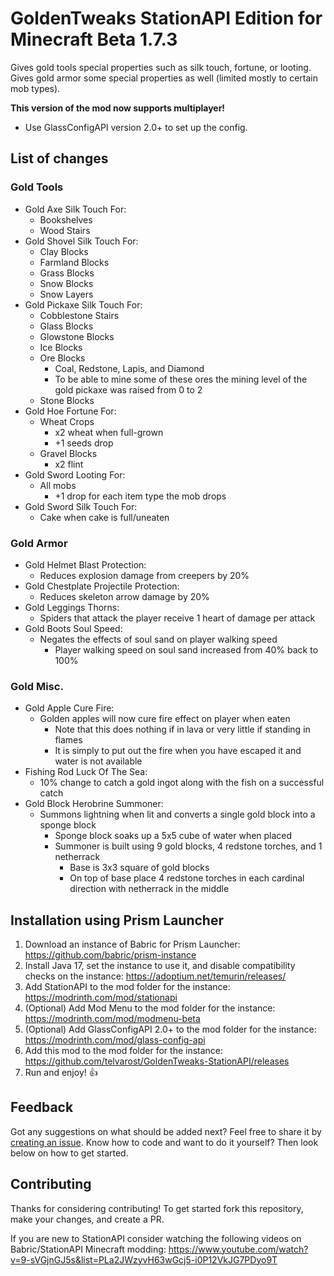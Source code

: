 # GoldenTweaks StationAPI Edition for Minecraft Beta 1.7.3

Gives gold tools special properties such as silk touch, fortune, or looting.
Gives gold armor some special properties as well (limited mostly to certain mob types).

**This version of the mod now supports multiplayer!**
- Use GlassConfigAPI version 2.0+ to set up the config.

## List of changes

### Gold Tools
* Gold Axe Silk Touch For:
  * Bookshelves
  * Wood Stairs
* Gold Shovel Silk Touch For:
  * Clay Blocks
  * Farmland Blocks
  * Grass Blocks
  * Snow Blocks
  * Snow Layers
* Gold Pickaxe Silk Touch For:
  * Cobblestone Stairs
  * Glass Blocks
  * Glowstone Blocks
  * Ice Blocks
  * Ore Blocks
    * Coal, Redstone, Lapis, and Diamond
    * To be able to mine some of these ores the mining level of the gold pickaxe was raised from 0 to 2
  * Stone Blocks
* Gold Hoe Fortune For:
  * Wheat Crops
    * x2 wheat when full-grown
    * +1 seeds drop
  * Gravel Blocks
    * x2 flint
* Gold Sword Looting For:
  * All mobs
    * +1 drop for each item type the mob drops
* Gold Sword Silk Touch For:
  * Cake when cake is full/uneaten

### Gold Armor
* Gold Helmet Blast Protection:
  * Reduces explosion damage from creepers by 20%
* Gold Chestplate Projectile Protection:
  * Reduces skeleton arrow damage by 20%
* Gold Leggings Thorns:
  * Spiders that attack the player receive 1 heart of damage per attack
* Gold Boots Soul Speed:
  * Negates the effects of soul sand on player walking speed
    * Player walking speed on soul sand increased from 40% back to 100%

### Gold Misc.
* Gold Apple Cure Fire:
  * Golden apples will now cure fire effect on player when eaten
    * Note that this does nothing if in lava or very little if standing in flames
    * It is simply to put out the fire when you have escaped it and water is not available
* Fishing Rod Luck Of The Sea:
  * 10% change to catch a gold ingot along with the fish on a successful catch
* Gold Block Herobrine Summoner:
  * Summons lightning when lit and converts a single gold block into a sponge block
    * Sponge block soaks up a 5x5 cube of water when placed
    * Summoner is built using 9 gold blocks, 4 redstone torches, and 1 netherrack
      * Base is 3x3 square of gold blocks
      * On top of base place 4 redstone torches in each cardinal direction with netherrack in the middle

## Installation using Prism Launcher

1. Download an instance of Babric for Prism Launcher: https://github.com/babric/prism-instance
2. Install Java 17, set the instance to use it, and disable compatibility checks on the instance: https://adoptium.net/temurin/releases/
3. Add StationAPI to the mod folder for the instance: https://modrinth.com/mod/stationapi
4. (Optional) Add Mod Menu to the mod folder for the instance: https://modrinth.com/mod/modmenu-beta
5. (Optional) Add GlassConfigAPI 2.0+ to the mod folder for the instance: https://modrinth.com/mod/glass-config-api
6. Add this mod to the mod folder for the instance: https://github.com/telvarost/GoldenTweaks-StationAPI/releases
7. Run and enjoy! 👍

## Feedback

Got any suggestions on what should be added next? Feel free to share it by [creating an issue](https://github.com/telvarost/GoldenTweaks-StationAPI/issues/new). Know how to code and want to do it yourself? Then look below on how to get started.

## Contributing

Thanks for considering contributing! To get started fork this repository, make your changes, and create a PR. 

If you are new to StationAPI consider watching the following videos on Babric/StationAPI Minecraft modding: https://www.youtube.com/watch?v=9-sVGjnGJ5s&list=PLa2JWzyvH63wGcj5-i0P12VkJG7PDyo9T
